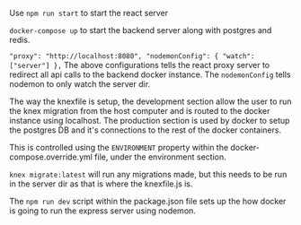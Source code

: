 Use `npm run start` to start the react server

`docker-compose up` to start the backend server along with postgres and redis.

`
"proxy": "http://localhost:8080",
"nodemonConfig": {
  "watch": ["server"]
},
`
The above configurations tells the react proxy server to redirect all api calls to the backend docker instance. The `nodemonConfig` tells nodemon to only watch the server dir.

The way the knexfile is setup, the development section allow the user to run the knex migration from the host computer and is routed to the docker instance using localhost. The production section is used by docker to setup the postgres DB and it's connections to the rest of the docker containers.

This is controlled using the `ENVIRONMENT` property within the docker-compose.override.yml file, under the environment section.

`knex migrate:latest` will run any migrations made, but this needs to be run in the server dir as that is where the knexfile.js is.

The `npm run dev` script within the package.json file sets up the how docker is going to run the express server using nodemon.
